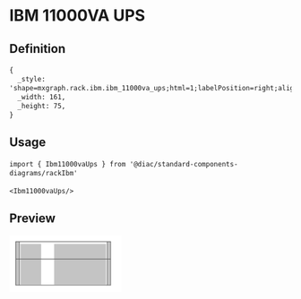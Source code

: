 # IBM 11000VA UPS

## Definition

```
{
  _style: 'shape=mxgraph.rack.ibm.ibm_11000va_ups;html=1;labelPosition=right;align=left;spacingLeft=15;dashed=0;shadow=0;fillColor=#ffffff;',
  _width: 161,
  _height: 75,
}
```

## Usage

```
import { Ibm11000vaUps } from '@diac/standard-components-diagrams/rackIbm'

<Ibm11000vaUps/>
```

## Preview

<img src="./ibm-11000va-ups.png" width="200"/>
